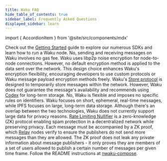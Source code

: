 ```yaml
---
title: Waku FAQ
hide_table_of_contents: true
sidebar_label: Frequently Asked Questions
displayed_sidebar: learn
---
```


import { AccordionItem } from '@site/src/components/mdx'

<AccordionItem title="How can I start building my application using Waku?">
	Check out the <a href="/">Getting Started</a> guide to explore our numerous SDKs and learn how to run a Waku node.
</AccordionItem>

<AccordionItem title="Does messaging on Waku require a gas fee?">
  No, sending and receiving messages on Waku involves no gas fee.
</AccordionItem>

<AccordionItem title="What encryption does Waku use?">
  Waku uses libp2p noise encryption for node-to-node connections. However, no default encryption method is applied to the data sent over the network. This design choice enhances Waku's encryption flexibility, encouraging developers to use custom protocols or Waku message payload encryption methods freely.
</AccordionItem>

<AccordionItem title="Where does Waku store the messages?">
  Waku's <a href="/learn/concepts/protocols#store">Store protocol</a> is designed to temporarily store messages within the network. However, Waku does not guarantee the message's availability and recommends using <a href="https://codex.storage/">Codex</a> for long-term storage.
</AccordionItem>

<AccordionItem title="Can Waku only be used for wallet-to-wallet messaging?">
  No, Waku is flexible and imposes no specific rules on identifiers.
</AccordionItem>

<AccordionItem title="How does Waku differ from IPFS?">
  Waku focuses on short, ephemeral, real-time messages, while IPFS focuses on large, long-term data storage. Although there's an overlap between the two technologies, Waku does not currently support large data for privacy reasons.
</AccordionItem>

<AccordionItem title="What are Rate Limiting Nullifiers (RLN)?">
  <a href="/learn/concepts/protocols#rln-relay">Rate Limiting Nullifier</a> is a zero-knowledge (ZK) protocol enabling spam protection in a decentralized network while preserving privacy. Each message must be accompanied by a ZK proof, which <a href="/learn/concepts/protocols#relay">Relay</a> nodes verify to ensure the publishers do not send more messages than they are allowed. The ZK proof does not leak any private information about message publishers - it only proves they are members of a set of users allowed to publish a certain number of messages per given time frame.
</AccordionItem>

<AccordionItem title="How to start a Waku node?">
  Follow the README instructions at <a href="https://docs.waku.org/guides/nwaku/run-node">nwaku-compose</a>.
</AccordionItem>


